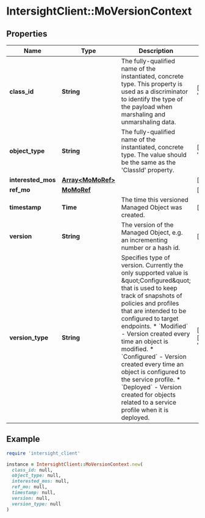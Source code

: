 # IntersightClient::MoVersionContext

## Properties

| Name | Type | Description | Notes |
| ---- | ---- | ----------- | ----- |
| **class_id** | **String** | The fully-qualified name of the instantiated, concrete type. This property is used as a discriminator to identify the type of the payload when marshaling and unmarshaling data. | [default to &#39;mo.VersionContext&#39;] |
| **object_type** | **String** | The fully-qualified name of the instantiated, concrete type. The value should be the same as the &#39;ClassId&#39; property. | [default to &#39;mo.VersionContext&#39;] |
| **interested_mos** | [**Array&lt;MoMoRef&gt;**](MoMoRef.md) |  | [optional] |
| **ref_mo** | [**MoMoRef**](MoMoRef.md) |  | [optional] |
| **timestamp** | **Time** | The time this versioned Managed Object was created. | [optional][readonly] |
| **version** | **String** | The version of the Managed Object, e.g. an incrementing number or a hash id. | [optional][readonly] |
| **version_type** | **String** | Specifies type of version. Currently the only supported value is \&quot;Configured\&quot; that is used to keep track of snapshots of policies and profiles that are intended to be configured to target endpoints. * &#x60;Modified&#x60; - Version created every time an object is modified. * &#x60;Configured&#x60; - Version created every time an object is configured to the service profile. * &#x60;Deployed&#x60; - Version created for objects related to a service profile when it is deployed. | [optional][readonly][default to &#39;Modified&#39;] |

## Example

```ruby
require 'intersight_client'

instance = IntersightClient::MoVersionContext.new(
  class_id: null,
  object_type: null,
  interested_mos: null,
  ref_mo: null,
  timestamp: null,
  version: null,
  version_type: null
)
```


